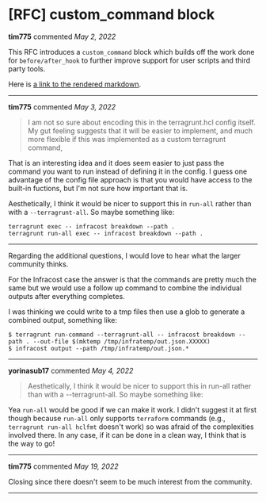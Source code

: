 # [RFC] custom_command block

**tim775** commented *May 2, 2022*

This RFC introduces a `custom_command` block which builds off the work done for `before/after_hook` to further improve support for user scripts and third party tools.

Here is [a link to the rendered markdown](https://github.com/infracost/terragrunt/blob/5dd6ab9c58cc18b15afe3cac80653ffbc137dd11/docs/_docs/05_rfc/custom_commands.md).
<br />
***


**tim775** commented *May 3, 2022*

>  I am not so sure about encoding this in the terragrunt.hcl config itself. My gut feeling suggests that it will be easier to implement, and much more flexible if this was implemented as a custom terragrunt command,

That is an interesting idea and it does seem easier to just pass the command you want to run instead of defining it in the config.  I guess one advantage of the config file approach is that you would have access to the built-in fuctions, but I'm not sure how important that is.  

Aesthetically, I think it would be nicer to support this in `run-all` rather than with a `--terragrunt-all`.  So maybe something like:
```
terragrunt exec -- infracost breakdown --path .
terragrunt run-all exec -- infracost breakdown --path .
``` 
---
Regarding the additional questions, I would love to hear what the larger community thinks.

For the Infracost case the answer is that the commands are pretty much the same but we would use a follow up command to combine the individual outputs after everything completes.  

I was thinking we could write to a tmp files then use a glob to generate a combined output, something like:
```
$ terragrunt run-command --terragrunt-all -- infracost breakdown --path . --out-file $(mktemp /tmp/infratemp/out.json.XXXXX)
$ infracost output --path /tmp/infratemp/out.json.*
```
***

**yorinasub17** commented *May 4, 2022*

> Aesthetically, I think it would be nicer to support this in run-all rather than with a --terragrunt-all. So maybe something like:

Yea `run-all` would be good if we can make it work. I didn't suggest it at first though because `run-all` only supports `terraform` commands (e.g., `terragrunt run-all hclfmt` doesn't work) so was afraid of the complexities involved there. In any case, if it can be done in a clean way, I think that is the way to go!
***

**tim775** commented *May 19, 2022*

Closing since there doesn't seem to be much interest from the community.
***

